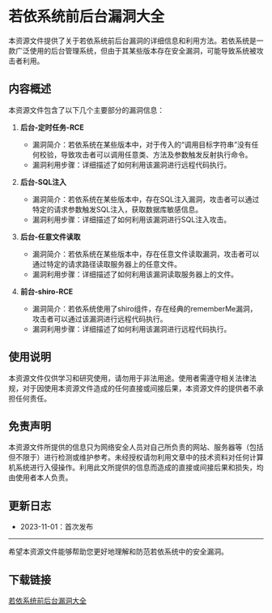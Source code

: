 # 若依系统前后台漏洞大全

本资源文件提供了关于若依系统前后台漏洞的详细信息和利用方法。若依系统是一款广泛使用的后台管理系统，但由于其某些版本存在安全漏洞，可能导致系统被攻击者利用。

## 内容概述

本资源文件包含了以下几个主要部分的漏洞信息：

1. **后台-定时任务-RCE**
   - 漏洞简介：若依系统在某些版本中，对于传入的“调用目标字符串”没有任何校验，导致攻击者可以调用任意类、方法及参数触发反射执行命令。
   - 漏洞利用步骤：详细描述了如何利用该漏洞进行远程代码执行。

2. **后台-SQL注入**
   - 漏洞简介：若依系统在某些版本中，存在SQL注入漏洞，攻击者可以通过特定的请求参数触发SQL注入，获取数据库敏感信息。
   - 漏洞利用步骤：详细描述了如何利用该漏洞进行SQL注入攻击。

3. **后台-任意文件读取**
   - 漏洞简介：若依系统在某些版本中，存在任意文件读取漏洞，攻击者可以通过特定的请求路径读取服务器上的任意文件。
   - 漏洞利用步骤：详细描述了如何利用该漏洞读取服务器上的文件。

4. **前台-shiro-RCE**
   - 漏洞简介：若依系统使用了shiro组件，存在经典的rememberMe漏洞，攻击者可以通过该漏洞进行远程代码执行。
   - 漏洞利用步骤：详细描述了如何利用该漏洞进行远程代码执行。

## 使用说明

本资源文件仅供学习和研究使用，请勿用于非法用途。使用者需遵守相关法律法规，对于因使用本资源文件造成的任何直接或间接后果，本资源文件的提供者不承担任何责任。

## 免责声明

本资源文件所提供的信息只为网络安全人员对自己所负责的网站、服务器等（包括但不限于）进行检测或维护参考。未经授权请勿利用文章中的技术资料对任何计算机系统进行入侵操作。利用此文所提供的信息而造成的直接或间接后果和损失，均由使用者本人负责。

## 更新日志

- 2023-11-01：首次发布

---

希望本资源文件能够帮助您更好地理解和防范若依系统中的安全漏洞。

## 下载链接

[若依系统前后台漏洞大全](https://pan.quark.cn/s/6d33780e6ff8)